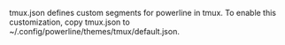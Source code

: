 tmux.json defines custom segments for powerline in tmux.
To enable this customization, copy tmux.json to ~/.config/powerline/themes/tmux/default.json.
